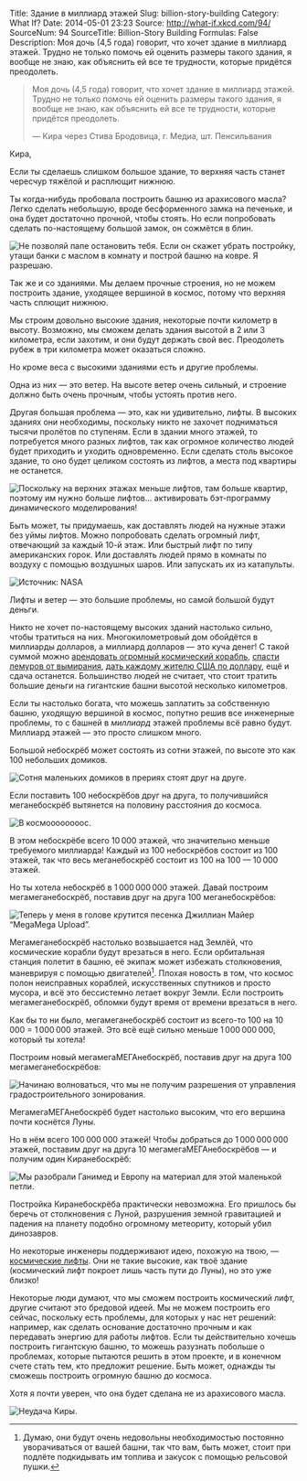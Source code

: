 Title: Здание в миллиард этажей
Slug: billion-story-building
Category: What If?
Date: 2014-05-01 23:23
Source: http://what-if.xkcd.com/94/
SourceNum: 94
SourceTitle: Billion-Story Building
Formulas: False
Description: Моя дочь (4,5 года) говорит, что хочет здание в миллиард этажей. Трудно не только помочь ей оценить размеры такого здания, я вообще не знаю, как объяснить ей все те трудности, которые придётся преодолеть.

> Моя дочь (4,5 года) говорит, что хочет здание в миллиард этажей. Трудно не только помочь ей оценить размеры такого здания, я вообще не знаю, как объяснить ей все те трудности, которые придётся преодолеть.
>
> — Кира через Стива Бродовица, г. Медиа, шт. Пенсильвания

Кира,

Если ты сделаешь слишком большое здание, то верхняя часть станет чересчур тяжёлой и расплющит нижнюю.

Ты когда-нибудь пробовала построить башню из арахисового масла? Легко сделать небольшую, вроде бесформенного замка на печеньке, и она будет достаточно прочной, чтобы стоять. Но если попробовать сделать по-настоящему большой замок, он сожмётся в блин.

![](/uploads/094-billion-story-building/billion_pb_ru.png "Не позволяй папе остановить тебя. Если он скажет убрать постройку, утащи банки с маслом в комнату и построй башню на ковре. Я разрешаю.")

Так же и со зданиями. Мы делаем прочные строения, но не можем построить здание, уходящее вершиной в космос, потому что верхняя часть сплющит нижнюю.

Мы строим довольно высокие здания, некоторые почти километр в высоту. Возможно, мы сможем делать здания высотой в 2 или 3 километра, если захотим, и они будут держать свой вес. Преодолеть рубеж в три километра может оказаться сложно.

Но кроме веса с высокими зданиями есть и другие проблемы.

Одна из них — это ветер. На высоте ветер очень сильный, и строение должно быть очень прочным, чтобы устоять против него.

Другая большая проблема — это, как ни удивительно, лифты. В высоких зданиях они необходимы, поскольку никто не захочет подниматься тысячи пролётов по ступеням. Если в здании много этажей, то потребуется много разных лифтов, так как огромное количество людей будет приходить и уходить одновременно. Если сделать столь высокое здание, то оно будет целиком состоять из лифтов, а места под квартиры не останется.

![](/uploads/094-billion-story-building/billion_elevators_ru.png "Поскольку на верхних этажах меньше лифтов, там больше квартир, поэтому им нужно больше лифтов… активировать бэт-программу динамического моделирования!")

Быть может, ты придумаешь, как доставлять людей на нужные этажи без уймы лифтов. Можно попробовать сделать огромный лифт, отвечающий за каждый 10-й этаж. Или быстрый лифт по типу американских горок. Или доставлять людей прямо в комнаты по воздуху с помощью воздушных шаров. Или запускать их из катапульты.

![](/uploads/094-billion-story-building/billion_balloons.png "Источник: NASA")

Лифты и ветер — это большие проблемы, но самой большой будут деньги.

Никто не хочет по-настоящему высоких зданий настолько сильно, чтобы тратиться на них. Многокилометровый дом обойдётся в миллиарды долларов, а миллиард долларов — это куча денег! С такой суммой можно [арендовать огромный космический корабль](http://www.spacex.com/about/capabilities), [спасти лемуров от вымирания](http://birdandmoon.tumblr.com/post/78504716512/this-weekend-i-found-myself-chatting-with-a-lemur), [дать каждому жителю США по доллару](http://xkcd.com/980/huge/#x=-7462&y=-6705&z=6), ещё и сдача останется. Большинство людей не считает, что стоит тратить большие деньги на гигантские башни высотой несколько километров.

Если ты настолько богата, что можешь заплатить за собственную башню, уходящую вершиной в космос, попутно решив все инженерные проблемы, то с башней в _миллиард_ этажей проблемы всё равно будут. Миллиард этажей — это просто слишком много.

Большой небоскрёб может состоять из сотни этажей, по высоте это как 100 небольших домиков.

![](/uploads/094-billion-story-building/billion_100_ru.png "Сотня маленьких домиков в прериях стоят друг на друге.")

Если поставить 100 небоскрёбов друг на друга, то получившийся меганебоскрёб вытянется на половину расстояния до космоса.

![](/uploads/094-billion-story-building/billion_100x100_ru.png "В космоооооооос.")

В этом небоскрёбе всего 10&thinsp;000 этажей, что значительно меньше требуемого миллиарда! Каждый из 100 небоскрёбов состоит из 100 этажей, так что весь меганебоскрёб состоит из 100 на 100 — 10&thinsp;000 этажей.

Но ты хотела небоскрёб в 1&thinsp;000&thinsp;000&thinsp;000 этажей. Давай построим мегамеганебоскрёб, поставив друг на друга 100 меганебоскрёбов:

![](/uploads/094-billion-story-building/billion_100x100x100_ru.png "Теперь у меня в голове крутится песенка Джиллиан Майер “MegaMega Upload”.")

Мегамеганебоскрёб настолько возвышается над Землёй, что космические корабли будут врезаться в него. Если орбитальная станция полетит в башню, её экипаж может избежать столкновения, маневрируя с помощью двигателей[^1]. Плохая новость в том, что космос полон неисправных кораблей, искусственных спутников и просто мусора, и всё это бессистемно летает вокруг Земли. Если построить мегамеганебоскрёб, обломки будут время от времени врезаться в него.

[^1]: Думаю, они будут очень недовольны необходимостью постоянно уворачиваться от вашей башни, так что вам, быть может, стоит при подлёте подкидывать им топлива и закусок с помощью рельсовой пушки.

Как бы то ни было, мегамеганебоскрёб состоит из всего-то 100 на 10&thinsp;000 = 1&thinsp;000&thinsp;000 этажей. Это всё ещё сильно меньше 1&thinsp;000&thinsp;000&thinsp;000, который ты хотела!

Построим новый мегамегаМЕГАнебоскрёб, поставив друг на друга 100 мегамеганебоскрёбов:

![](/uploads/094-billion-story-building/billion_100x100x100x100_ru.png "Начинаю волноваться, что мы не получим разрешения от управления градостроительного зонирования.")

МегамегаМЕГАнебоскрёб будет настолько высоким, что его вершина почти коснётся Луны.

Но в нём всего 100&thinsp;000&thinsp;000 этажей! Чтобы добраться до 1&thinsp;000&thinsp;000&thinsp;000 этажей, поставим друг на друга 10 мегамегаМЕГАнебоскрёбов — и получим один Киранебоскрёб:

![](/uploads/094-billion-story-building/billion_100x100x100x100x10_ru.png "Мы разобрали Ганимед и Европу на материал для этой маленькой петли.")

Постройка Киранебоскрёба практически невозможна. Его пришлось бы беречь от столкновения с Луной, разрушения земной гравитацией и падения на планету подобно огромному метеориту, который убил динозавров.

Но некоторые инженеры поддерживают идею, похожую на твою, — [космические лифты](http://ru.wikipedia.org/wiki/Космический_лифт). Они не такие высокие, как твоё здание (космический лифт покроет лишь часть пути до Луны), но это уже близко!

Некоторые люди думают, что мы сможем построить космический лифт, другие считают это бредовой идеей. Мы не можем построить его сейчас, поскольку есть проблемы, для которых у нас нет решений: например, как сделать основание достаточно прочным и как передавать энергию для работы лифтов. Если ты действительно хочешь построить гигантскую башню, то можешь разузнать побольше о проблемах, которые пытаются решить в этом проекте, и в конечном счете стать тем, кто предложит решение. Быть может, однажды ты сможешь построить огромную башню до космоса.

Хотя я почти уверен, что она будет сделана не из арахисового масла.

![](/uploads/094-billion-story-building/billion_final_ru.png "Неудача Киры.")
